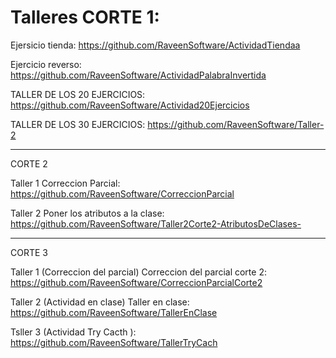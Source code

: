 # Talleres CORTE 1: 
Ejersicio tienda: https://github.com/RaveenSoftware/ActividadTiendaa

Ejercicio reverso: https://github.com/RaveenSoftware/ActividadPalabraInvertida

TALLER DE LOS 20 EJERCICIOS: https://github.com/RaveenSoftware/Actividad20Ejercicios

TALLER DE LOS 30 EJERCICIOS: https://github.com/RaveenSoftware/Taller-2

-----------------------------------------------------------------------------------------------------------
CORTE 2

Taller 1 Correccion Parcial: https://github.com/RaveenSoftware/CorreccionParcial

Taller 2 Poner los atributos a la clase: https://github.com/RaveenSoftware/Taller2Corte2-AtributosDeClases-


----------------------------------------------------------------------------------------------------------------


CORTE 3

Taller 1 (Correccion del parcial)
Correccion del parcial corte 2: https://github.com/RaveenSoftware/CorreccionParcialCorte2

Taller 2 (Actividad en clase)
Taller en clase: https://github.com/RaveenSoftware/TallerEnClase

Tsller 3 (Actividad Try Cacth ): https://github.com/RaveenSoftware/TallerTryCach
